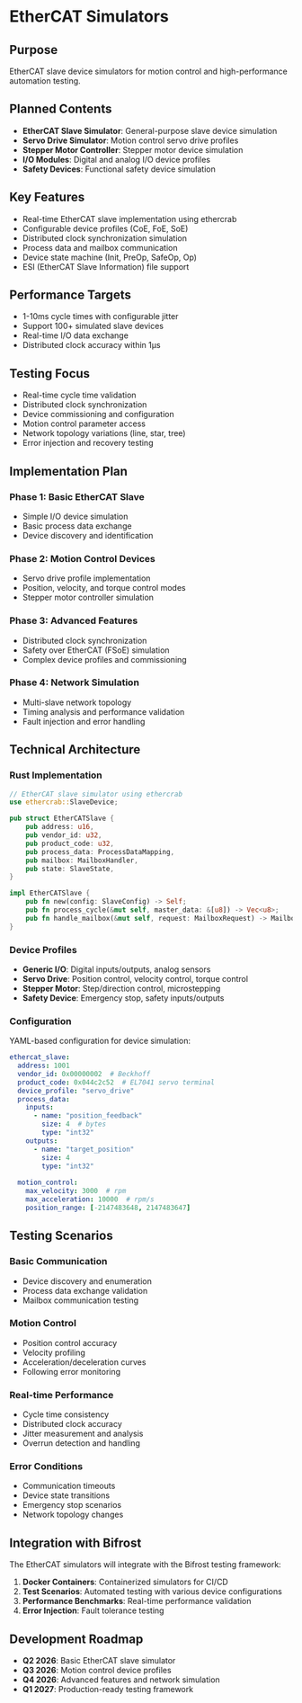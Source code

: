 # EtherCAT Simulators

## Purpose
EtherCAT slave device simulators for motion control and high-performance automation testing.

## Planned Contents
- **EtherCAT Slave Simulator**: General-purpose slave device simulation
- **Servo Drive Simulator**: Motion control servo drive profiles
- **Stepper Motor Controller**: Stepper motor device simulation
- **I/O Modules**: Digital and analog I/O device profiles
- **Safety Devices**: Functional safety device simulation

## Key Features
- Real-time EtherCAT slave implementation using ethercrab
- Configurable device profiles (CoE, FoE, SoE)
- Distributed clock synchronization simulation
- Process data and mailbox communication
- Device state machine (Init, PreOp, SafeOp, Op)
- ESI (EtherCAT Slave Information) file support

## Performance Targets
- 1-10ms cycle times with configurable jitter
- Support 100+ simulated slave devices
- Real-time I/O data exchange
- Distributed clock accuracy within 1µs

## Testing Focus
- Real-time cycle time validation
- Distributed clock synchronization
- Device commissioning and configuration
- Motion control parameter access
- Network topology variations (line, star, tree)
- Error injection and recovery testing

## Implementation Plan

### Phase 1: Basic EtherCAT Slave
- Simple I/O device simulation
- Basic process data exchange
- Device discovery and identification

### Phase 2: Motion Control Devices
- Servo drive profile implementation
- Position, velocity, and torque control modes
- Stepper motor controller simulation

### Phase 3: Advanced Features
- Distributed clock synchronization
- Safety over EtherCAT (FSoE) simulation
- Complex device profiles and commissioning

### Phase 4: Network Simulation
- Multi-slave network topology
- Timing analysis and performance validation
- Fault injection and error handling

## Technical Architecture

### Rust Implementation
```rust
// EtherCAT slave simulator using ethercrab
use ethercrab::SlaveDevice;

pub struct EtherCATSlave {
    pub address: u16,
    pub vendor_id: u32,
    pub product_code: u32,
    pub process_data: ProcessDataMapping,
    pub mailbox: MailboxHandler,
    pub state: SlaveState,
}

impl EtherCATSlave {
    pub fn new(config: SlaveConfig) -> Self;
    pub fn process_cycle(&mut self, master_data: &[u8]) -> Vec<u8>;
    pub fn handle_mailbox(&mut self, request: MailboxRequest) -> MailboxResponse;
}
```

### Device Profiles
- **Generic I/O**: Digital inputs/outputs, analog sensors
- **Servo Drive**: Position control, velocity control, torque control
- **Stepper Motor**: Step/direction control, microstepping
- **Safety Device**: Emergency stop, safety inputs/outputs

### Configuration
YAML-based configuration for device simulation:
```yaml
ethercat_slave:
  address: 1001
  vendor_id: 0x00000002  # Beckhoff
  product_code: 0x044c2c52  # EL7041 servo terminal
  device_profile: "servo_drive"
  process_data:
    inputs:
      - name: "position_feedback"
        size: 4  # bytes
        type: "int32"
    outputs:
      - name: "target_position"
        size: 4
        type: "int32"
  
  motion_control:
    max_velocity: 3000  # rpm
    max_acceleration: 10000  # rpm/s
    position_range: [-2147483648, 2147483647]
```

## Testing Scenarios

### Basic Communication
- Device discovery and enumeration
- Process data exchange validation
- Mailbox communication testing

### Motion Control
- Position control accuracy
- Velocity profiling
- Acceleration/deceleration curves
- Following error monitoring

### Real-time Performance
- Cycle time consistency
- Distributed clock accuracy
- Jitter measurement and analysis
- Overrun detection and handling

### Error Conditions
- Communication timeouts
- Device state transitions
- Emergency stop scenarios
- Network topology changes

## Integration with Bifrost

The EtherCAT simulators will integrate with the Bifrost testing framework:

1. **Docker Containers**: Containerized simulators for CI/CD
2. **Test Scenarios**: Automated testing with various device configurations
3. **Performance Benchmarks**: Real-time performance validation
4. **Error Injection**: Fault tolerance testing

## Development Roadmap

- **Q2 2026**: Basic EtherCAT slave simulator
- **Q3 2026**: Motion control device profiles
- **Q4 2026**: Advanced features and network simulation
- **Q1 2027**: Production-ready testing framework